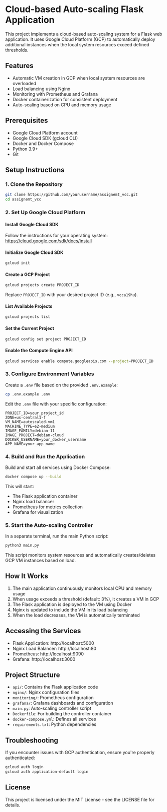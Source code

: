 # Cloud-based Auto-scaling Flask Application

This project implements a cloud-based auto-scaling system for a Flask web application. It uses Google Cloud Platform (GCP) to automatically deploy additional instances when the local system resources exceed defined thresholds.

## Features

- Automatic VM creation in GCP when local system resources are overloaded
- Load balancing using Nginx
- Monitoring with Prometheus and Grafana
- Docker containerization for consistent deployment
- Auto-scaling based on CPU and memory usage

## Prerequisites

- Google Cloud Platform account
- Google Cloud SDK (gcloud CLI)
- Docker and Docker Compose
- Python 3.9+
- Git

## Setup Instructions

### 1. Clone the Repository

```bash
git clone https://github.com/yourusername/assignemt_vcc.git
cd assignemt_vcc
```

### 2. Set Up Google Cloud Platform

#### Install Google Cloud SDK

Follow the instructions for your operating system:
https://cloud.google.com/sdk/docs/install

#### Initialize Google Cloud SDK

```bash
gcloud init
```

#### Create a GCP Project

```bash
gcloud projects create PROJECT_ID
```

Replace `PROJECT_ID` with your desired project ID (e.g., `vcca19hu`).

#### List Available Projects

```bash
gcloud projects list
```

#### Set the Current Project

```bash
gcloud config set project PROJECT_ID
```

#### Enable the Compute Engine API

```bash
gcloud services enable compute.googleapis.com --project=PROJECT_ID
```

### 3. Configure Environment Variables

Create a `.env` file based on the provided `.env.example`:

```bash
cp .env.example .env
```

Edit the `.env` file with your specific configuration:

```
PROJECT_ID=your_project_id
ZONE=us-central1-f
VM_NAME=autoscaled-vm1
MACHINE_TYPE=e2-medium
IMAGE_FAMILY=debian-11
IMAGE_PROJECT=debian-cloud
DOCKER_USERNAME=your_docker_username
APP_NAME=your_app_name
```

### 4. Build and Run the Application

Build and start all services using Docker Compose:

```bash
docker compose up --build
```

This will start:
- The Flask application container
- Nginx load balancer
- Prometheus for metrics collection
- Grafana for visualization

### 5. Start the Auto-scaling Controller

In a separate terminal, run the main Python script:

```bash
python3 main.py
```

This script monitors system resources and automatically creates/deletes GCP VM instances based on load.

## How It Works

1. The main application continuously monitors local CPU and memory usage
2. When usage exceeds a threshold (default: 3%), it creates a VM in GCP
3. The Flask application is deployed to the VM using Docker
4. Nginx is updated to include the VM in its load balancing
5. When the load decreases, the VM is automatically terminated

## Accessing the Services

- Flask Application: http://localhost:5000
- Nginx Load Balancer: http://localhost:80
- Prometheus: http://localhost:9090
- Grafana: http://localhost:3000

## Project Structure

- `api/`: Contains the Flask application code
- `nginx/`: Nginx configuration files
- `monitoring/`: Prometheus configuration
- `grafana/`: Grafana dashboards and configuration
- `main.py`: Auto-scaling controller script
- `Dockerfile`: For building the controller container
- `docker-compose.yml`: Defines all services
- `requirements.txt`: Python dependencies

## Troubleshooting

If you encounter issues with GCP authentication, ensure you're properly authenticated:

```bash
gcloud auth login
gcloud auth application-default login
```

## License

This project is licensed under the MIT License - see the LICENSE file for details.


